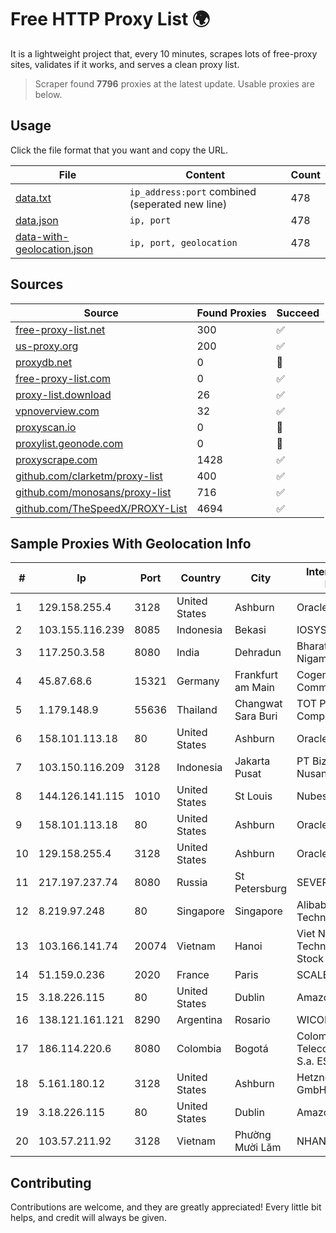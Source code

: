 
# Free HTTP Proxy List 🌍

It is a lightweight project that, every 10 minutes, scrapes lots of free-proxy sites, validates if it works, and serves a clean proxy list.


> Scraper found **7796** proxies at the latest update. Usable proxies are below.

## Usage

Click the file format that you want and copy the URL.


|File|Content|Count|
|----|-------|-----|
|[data.txt](https://raw.githubusercontent.com/themiralay/Proxy-List-World/master/data.txt)|`ip_address:port` combined (seperated new line)|478|
|[data.json](https://raw.githubusercontent.com/themiralay/Proxy-List-World/master/data.json)|`ip, port`|478|
|[data-with-geolocation.json](https://raw.githubusercontent.com/themiralay/Proxy-List-World/master/data-with-geolocation.json)|`ip, port, geolocation`|478|

## Sources

|Source|Found Proxies|Succeed|
|------|-------------|-------|
|[free-proxy-list.net](https://free-proxy-list.net)|300|✅|
|[us-proxy.org](https://www.us-proxy.org)|200|✅|
|[proxydb.net](http://proxydb.net)|0|🚫|
|[free-proxy-list.com](https://free-proxy-list.com/?page=&port=&type%5B%5D=http&type%5B%5D=https&up_time=0&search=Search)|0|✅|
|[proxy-list.download](https://www.proxy-list.download/HTTP)|26|✅|
|[vpnoverview.com](https://vpnoverview.com/privacy/anonymous-browsing/free-proxy-servers)|32|✅|
|[proxyscan.io](https://www.proxyscan.io)|0|🚫|
|[proxylist.geonode.com](https://proxylist.geonode.com/api/proxy-list?limit=300&page=1&sort_by=lastChecked&sort_type=desc&protocols=http,https)|0|🚫|
|[proxyscrape.com](https://api.proxyscrape.com/v2/?request=displayproxies&protocol=http&timeout=10000&country=all&ssl=all&anonymity=all)|1428|✅|
|[github.com/clarketm/proxy-list](https://raw.githubusercontent.com/clarketm/proxy-list/master/proxy-list-raw.txt)|400|✅|
|[github.com/monosans/proxy-list](https://raw.githubusercontent.com/monosans/proxy-list/main/proxies/http.txt)|716|✅|
|[github.com/TheSpeedX/PROXY-List](https://raw.githubusercontent.com/TheSpeedX/PROXY-List/master/http.txt)|4694|✅|


## Sample Proxies With Geolocation Info

|#|Ip|Port|Country|City|Internet Service Provider|
|-|--|----|-------|----|-------------------------|
|1|129.158.255.4|3128|United States|Ashburn|Oracle Corporation|
|2|103.155.116.239|8085|Indonesia|Bekasi|IOSYS|
|3|117.250.3.58|8080|India|Dehradun|Bharat Sanchar Nigam Ltd|
|4|45.87.68.6|15321|Germany|Frankfurt am Main|Cogent Communications|
|5|1.179.148.9|55636|Thailand|Changwat Sara Buri|TOT Public Company Limited|
|6|158.101.113.18|80|United States|Ashburn|Oracle Corporation|
|7|103.150.116.209|3128|Indonesia|Jakarta Pusat|PT Biznet Gio Nusantara|
|8|144.126.141.115|1010|United States|St Louis|Nubes, LLC|
|9|158.101.113.18|80|United States|Ashburn|Oracle Corporation|
|10|129.158.255.4|3128|United States|Ashburn|Oracle Corporation|
|11|217.197.237.74|8080|Russia|St Petersburg|SEVEREN|
|12|8.219.97.248|80|Singapore|Singapore|Alibaba (US) Technology Co., Ltd.|
|13|103.166.141.74|20074|Vietnam|Hanoi|Viet NAM Cloud Technology Joint Stock Company|
|14|51.159.0.236|2020|France|Paris|SCALEWAY|
|15|3.18.226.115|80|United States|Dublin|Amazon.com, Inc.|
|16|138.121.161.121|8290|Argentina|Rosario|WICORP SA|
|17|186.114.220.6|8080|Colombia|Bogotá|Colombia Telecomunicaciones S.a. ESP|
|18|5.161.180.12|3128|United States|Ashburn|Hetzner Online GmbH|
|19|3.18.226.115|80|United States|Dublin|Amazon.com, Inc.|
|20|103.57.211.92|3128|Vietnam|Phường Mười Lăm|NHANHOA|



## Contributing

Contributions are welcome, and they are greatly appreciated! Every
little bit helps, and credit will always be given.

